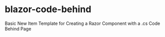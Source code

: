 # blazor-code-behind
Basic New Item Template for Creating a Razor Component with a .cs Code Behind Page
